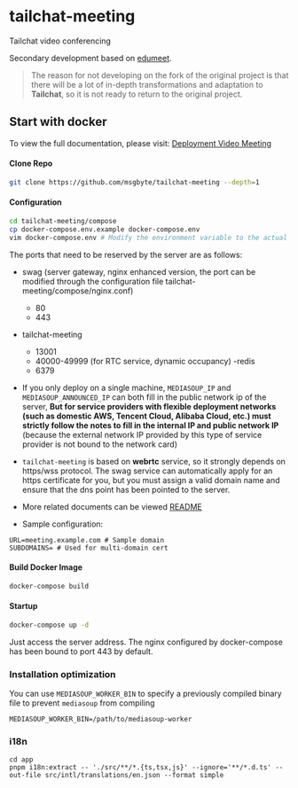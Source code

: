 # tailchat-meeting

Tailchat video conferencing

Secondary development based on [edumeet](https://github.com/edumeet/edumeet).

> The reason for not developing on the fork of the original project is that there will be a lot of in-depth transformations and adaptation to **Tailchat**, so it is not ready to return to the original project.

## Start with docker
To view the full documentation, please visit: [Deployment Video Meeting](https://tailchat.msgbyte.com/docs/meeting/deployment)

#### Clone Repo
```bash
git clone https://github.com/msgbyte/tailchat-meeting --depth=1
```

#### Configuration
```bash
cd tailchat-meeting/compose
cp docker-compose.env.example docker-compose.env
vim docker-compose.env # Modify the environment variable to the actual situation, see the notes for the specific environment variable content (you need to configure the domain name to automatically apply for the https certificate. The rtc service relies on the https protocol)
```

The ports that need to be reserved by the server are as follows:

- swag (server gateway, nginx enhanced version, the port can be modified through the configuration file tailchat-meeting/compose/nginx.conf)
  - 80
  - 443
- tailchat-meeting
  - 13001
  - 40000-49999 (for RTC service, dynamic occupancy) -redis
  - 6379


- If you only deploy on a single machine, `MEDIASOUP_IP` and `MEDIASOUP_ANNOUNCED_IP` can both fill in the public network ip of the server, **But for service providers with flexible deployment networks (such as domestic AWS, Tencent Cloud, Alibaba Cloud, etc.) must strictly follow the notes to fill in the internal IP and public network IP** (because the external network IP provided by this type of service provider is not bound to the network card)
- `tailchat-meeting` is based on **webrtc** service, so it strongly depends on https/wss protocol. The swag service can automatically apply for an https certificate for you, but you must assign a valid domain name and ensure that the dns point has been pointed to the server.
- More related documents can be viewed [README](https://github.com/linuxserver/docker-letsencrypt/blob/master/README.md)
- Sample configuration:
```
URL=meeting.example.com # Sample domain
SUBDOMAINS= # Used for multi-domain cert
```

#### Build Docker Image
```bash
docker-compose build
```

#### Startup
```bash
docker-compose up -d
```

Just access the server address. The nginx configured by docker-compose has been bound to port 443 by default.

### Installation optimization

You can use `MEDIASOUP_WORKER_BIN` to specify a previously compiled binary file to prevent `mediasoup` from compiling

```
MEDIASOUP_WORKER_BIN=/path/to/mediasoup-worker
```

### i18n

```
cd app
pnpm i18n:extract -- './src/**/*.{ts,tsx,js}' --ignore='**/*.d.ts' --out-file src/intl/translations/en.json --format simple
```
